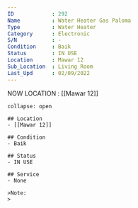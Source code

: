 ```yaml
---
ID            : 292
Name          : Water Heater Gas Paloma
Type          : Water Heater
Category      : Electronic
S/N           : -
Condition     : Baik
Status        : IN USE
Location      : Mawar 12
Sub_Location  : Living Room
Last_Upd      : 02/09/2022
---
```



NOW LOCATION : [[Mawar 12]]

```ad-History
collapse: open

## Location
- [[Mawar 12]]

## Condition
- Baik

## Status
- IN USE

## Service
- None

>Note:
>


```
